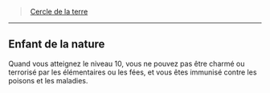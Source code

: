 ﻿---
!GenericItem
Name: Enfant de la nature
Id: druid_earth_hd.md#enfant-de-la-nature
ParentLink: druid_earth_hd.md#cercle-de-la-terre
ParentName: Cercle de la terre
NameLevel: 2
Attributes:
  Name: Enfant de la nature
  Markdown: >+
    ## <!--Name-->Enfant de la nature<!--/Name-->


    Quand vous atteignez le niveau 10, vous ne pouvez pas être charmé ou terrorisé par les élémentaires ou les fées, et vous êtes immunisé contre les poisons et les maladies.

AttributesDictionary: >+
  Name: Enfant de la nature

  Markdown: >+

    ## <!--Name-->Enfant de la nature<!--/Name-->





    Quand vous atteignez le niveau 10, vous ne pouvez pas être charmé ou terrorisé par les élémentaires ou les fées, et vous êtes immunisé contre les poisons et les maladies.



---
> [Cercle de la terre](hd_druid_earth.md)

---

## Enfant de la nature

Quand vous atteignez le niveau 10, vous ne pouvez pas être charmé ou terrorisé par les élémentaires ou les fées, et vous êtes immunisé contre les poisons et les maladies.

